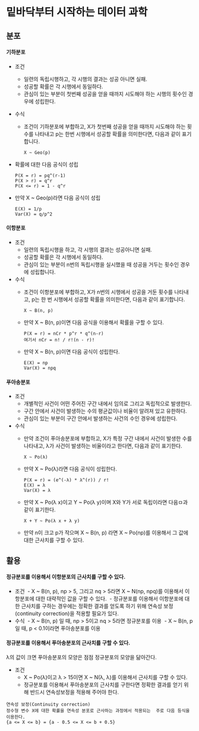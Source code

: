 # 밑바닥부터 시작하는 데이터 과학

## 분포

#### 기하분포
- 조건
  - 일련의 독립시행하고, 각 시행의 결과는 성공 아니면 실패.
  - 성공할 확률은 각 시행에서 동일하다.
  - 관심이 있는 부분이 첫번째 성공을 얻을 때까지 시도해야 하는 시행의 횟수인 경우에 성립한다.
- 수식
  - 조건이 기하분포에 부합하고, X가 첫번째 성공을 얻을 때까지 시도해야 하는 횟수를 나타내고
  p는 한번 시행에서 성공할 확률을 의미한다면, 다음과 같이 표기합니다.
    ```
    X ~ Geo(p)
    ```
  

- 확률에 대한 다음 공식이 성립
  ```
  P(X = r) = pq^(r-1)
  P(X > r) = q^r
  P(X <= r) = 1 - q^r
  ```

- 만약 X ~ Geo(p)라면 다음 공식이 성립
  ```
  E(X) = 1/p
  Var(X) = q/p^2
  ```

#### 이항분포
- 조건
  - 일련의 독립시행을 하고, 각 시행의 결과는 성공아니면 실패.
  - 성공할 확률은 각 시행에서 동일하다.
  - 관심이 있는 부분이 n번의 독립시행을 실시했을 때 성공을 거두는 횟수인 경우에 성립합니다.
- 수식
  - 조건이 이항분포에 부합하고, X가 n번의 시행에서 성공을 거둔 횟수를 나타내고, p는 한 번 시행에서 성공할 확률을 의미한다면, 다음과 같이 표기합니다.
    ```
    X ~ B(n, p)
    ```

  - 만약 X ~ B(n, p)이면 다음 공식을 이용해서 확률을 구할 수 있다.
    ```
    P(X = r) = nCr * p^r * q^(n-r)
    여기서 nCr = n! / r!(n - r)!
    ```

  - 만약 X ~ B(n, p)이면 다음 공식이 성립한다.
    ```
    E(X) = np
    Var(X) = npq
    ```

#### 푸아송분포
- 조건
  - 개별적인 사건이 어떤 주어진 구간 내에서 임의로 그리고 독립적으로 발생한다.
  - 구간 안에서 사건이 발생하는 수의 평균값이나 비율이 알려져 있고 유한하다.
  - 관심이 있는 부분이 구간 안에서 발생하는 사건의 수인 경우에 성립한다.
- 수식
  - 만약 조건이 푸아송분포에 부합하고, X가 특정 구간 내에서 사건이 발생한 수를 나타내고, λ가 사건이 발생하는 비율이라고 한다면, 다음과 같이 표기한다.
    ```
    X ~ Po(λ)
    ```

  - 만약 X ~ Po(λ)라면 다음 공식이 성립한다.
    ```
    P(X = r) = (e^(-λ) * λ^(r)) / r!
    E(X) = λ
    Var(X) = λ
    ```

  - 만약 X ~ Po(λ x)이고 Y ~ Po(λ y)이며 X와 Y가 서로 독립이라면 다음ㅁ과 같이 표기한다.
    ```
    X + Y ~ Po(λ x + λ y)
    ```

  - 만약 n이 크고 p가 작으며 X ~ B(n, p) 라면 X ~ Po(np)를 이용해서 그 값에 대한 근사치를 구할 수 있다.


## 활용
#### 정규분포를 이용해서 이항분포의 근사치를 구할 수 있다.
- 조건
  - X ~ B(n, p), np > 5, 그리고 nq > 5라면 X ~ N(np, npq)를 이용해서 이항분포에 대한 대략적인 값을 구할 수 있다.
  - 정규분포를 이용해서 이항분포에 대한 근사치를 구하는 경우에는 정확한 결과를 얻도록 하기 위해 연속성 보정(continuity correction)을 적용할 필요가 있다.
- 수식
  - X ~ B(n, p) 일 때, np > 5이고 nq > 5라면 정규분포를 이용
  - X ~ B(n, p 일 때, p < 0.1이라면 푸아송분포를 이용
  
#### 정규분포를 이용해서 푸아송분포의 근사치를 구할 수 있다.
λ의 값이 크면 푸아송분포의 모양은 점점 정규분포의 모양을 닮아간다.
- 조건 
  - X ~ Po(λ)이고 λ > 15이면 X ~ N(λ, λ)를 이용해서 근사치를 구할 수 있다.
  - 정규분포를 이용해서 푸아송분포의 근사치를 구한다면 정확한 결과를 얻기 위해 반드시 연속성보정을 적용해 주어야 한다.
```
연속성 보정(Continuity correction)
정수형 변수 X에 대한 확률을 연속성 분포로 근사하는 과정에서 적용되는  주로 다음 등식을 이용한다.
{a <= X <= b} = {a - 0.5 <= X <= b + 0.5}
```
